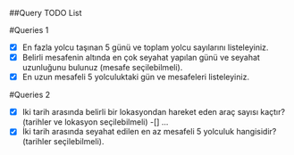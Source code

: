 ##Query TODO List

#Queries 1
-[x] En fazla yolcu taşınan 5 günü ve toplam yolcu sayılarını listeleyiniz.
-[x] Belirli mesafenin altında en çok seyahat yapılan günü ve seyahat uzunluğunu bulunuz (mesafe seçilebilmeli).
-[x] En uzun mesafeli 5 yolculuktaki gün ve mesafeleri listeleyiniz.

#Queries 2
-[x] Iki tarih arasında belirli bir lokasyondan hareket eden araç sayısı kaçtır? (tarihler ve lokasyon seçilebilmeli)
-[] ...
-[x] İki tarih arasında seyahat edilen en az mesafeli 5 yolculuk hangisidir? (tarihler seçilebilmeli).